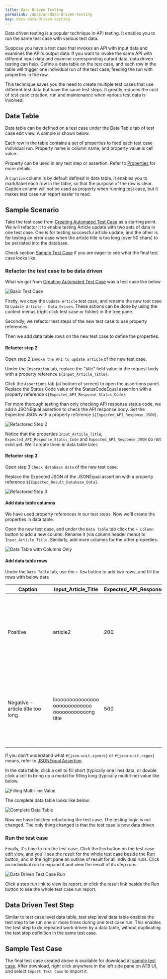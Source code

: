 ```yaml
---
title: Data Driven Testing
permalink: /docs/en/data-driven-testing
key: docs-data-driven-testing
---
```

Data driven testing is a popular technique in API testing. It enables you to run the same test case with various test data.

Suppose you have a test case that invokes an API with input data and examines the API's output data. If you want to invoke the same API with different input data and examine corresponding output data, data driven testing can help. Define a data table on the test case, and each row in the table will trigger one individual run of the test case, feeding the run with properties in the row.

This technique saves you the need to create multiple test cases that use different test data but have the same test steps. It greatly reduces the cost of test case creation, run and maintenance when various test data is involved.

## Data Table
Data table can be defined on a test case under the Data Table tab of test case edit view. A sample is shown below.

Each row in the table contains a set of properties to feed each test case individual run. Property name is column name, and property value is cell value.
    
Property can be used in any test step or assertion. Refer to [Properties](/docs/en/properties) for more details.

A `Caption` column is by default defined in data table. It enables you to mark/label each row in the table, so that the purpose of the row is clear. Caption column will not be used as property when running test case, but it makes test case run report easier to read.

## Sample Scenario
Take the test case from [Creating Automated Test Case](/docs/en/creating-automated-test-case) as a starting point. We will refactor it to enable testing Article update with two sets of data in one test case. One is for testing successful article update, and the other is for testing an error case when the article title is too long (over 50 chars) to be persisted into the database.

Check section [Sample Test Case](#sample-test-case) if you are eager to see what the final test case looks like.

### Refactor the test case to be data driven
What we got from [Creating Automated Test Case](/docs/en/creating-automated-test-case) was a test case like below

![Basic Test Case](../../screenshots/basic-use/test-case-outline.png)

Firstly, we copy the `Update Article` test case, and rename the new test case to `Update Article - Data Driven`. These actions can be done by using the context menus (right click test case or folder) in the tree pane.

Secondly, we refactor test steps of the new test case to use property references.

Then we add data table rows on the new test case to define the properties.

#### Refactor step 2
Open step 2 `Invoke the API to update article` of the new test case.

Under the `Invocation` tab, replace the "title" field value in the request body with a property reference `${Input_Article_Title}`.

Click the `Assertions` tab (at bottom of screen) to open the assertions panel. Replace the Status Code value of the StatusCodeEqual assertion with a property reference `${Expected_API_Response_Status_Code}`.

For more thorough testing than only checking API response status code, we add a JSONEqual assertion to check the API response body. Set the Expected JSON with a property reference `${Expected_API_Response_JSON}`.

![Refactored Step 2](../../screenshots/data-driven-testing/refactored-step-2.png)

Notice that the properties `Input_Article_Title`, `Expected_API_Response_Status_Code` and `Expected_API_Response_JSON` do not exist yet. We'll create them in data table later.

#### Refactor step 3
Open step 3 `Check database data` of the new test case.

Replace the Expected JSON of the JSONEqual assertion with a property reference `${Expected_Result_Database_Data}`.

![Refactored Step 3](../../screenshots/data-driven-testing/refactored-step-3.png)

#### Add data table columns
We have used property references in our test steps. Now we'll create the properties in data table.

Open the new test case, and under the `Data Table` tab click the `+ Column` button to add a new column. Rename it (via column header menu) to `Input_Article_Title`. Similarly, add more columns for the other properties.

![Data Table with Columns Only](../../screenshots/data-driven-testing/data-table-with-columns-only.png)

#### Add data table rows
Under the `Data Table` tab, use the `+ Row` button to add two rows, and fill the rows with below data

| &nbsp;&nbsp;&nbsp;&nbsp;&nbsp;&nbsp;&nbsp;&nbsp;Caption&nbsp;&nbsp;&nbsp;&nbsp;&nbsp;&nbsp;&nbsp;&nbsp; | Input_Article_Title | Expected_API_Response_Status_Code | &nbsp;&nbsp;&nbsp;&nbsp;&nbsp;&nbsp;Expected_API_Response_JSON&nbsp;&nbsp;&nbsp;&nbsp;&nbsp;&nbsp; | Expected_Result_Database_Data |
| --- | --- | --- | --- | --- |
| Positive | article2 | 200 | {<br>&nbsp;&nbsp;"id": 2,<br>&nbsp;&nbsp;"title": "article2",<br>&nbsp;&nbsp;"content": "Once upon a time ..."<br>} | [<br>&nbsp;&nbsp;&nbsp;&nbsp;{<br>&nbsp;&nbsp;&nbsp;&nbsp;&nbsp;&nbsp;&nbsp;&nbsp;"ID":&nbsp;1,<br>&nbsp;&nbsp;&nbsp;&nbsp;&nbsp;&nbsp;&nbsp;&nbsp;"TITLE":&nbsp;"article1",<br>&nbsp;&nbsp;&nbsp;&nbsp;&nbsp;&nbsp;&nbsp;&nbsp;"CONTENT":&nbsp;"content1"<br>&nbsp;&nbsp;&nbsp;&nbsp;},<br>&nbsp;&nbsp;&nbsp;&nbsp;{<br>&nbsp;&nbsp;&nbsp;&nbsp;&nbsp;&nbsp;&nbsp;&nbsp;"ID":&nbsp;2,<br>&nbsp;&nbsp;&nbsp;&nbsp;&nbsp;&nbsp;&nbsp;&nbsp;"TITLE":&nbsp;"article2",<br>&nbsp;&nbsp;&nbsp;&nbsp;&nbsp;&nbsp;&nbsp;&nbsp;"CONTENT":&nbsp;"Once&nbsp;upon&nbsp;a&nbsp;time&nbsp;..."<br>&nbsp;&nbsp;&nbsp;&nbsp;}<br>] |
| Negative - article title too long | looooooooooooooo ooooooooooooo oooooooooooong title | 500 | {<br>&nbsp;&nbsp;"code": 500,<br>&nbsp;&nbsp;"message": "#{json-unit.ignore}",<br>&nbsp;&nbsp;"details": "#{json-unit.regex}.\*Value too long for column \\"TITLE[\\\\s\\\\S]\*"<br>} | [<br>&nbsp;&nbsp;&nbsp;&nbsp;{<br>&nbsp;&nbsp;&nbsp;&nbsp;&nbsp;&nbsp;&nbsp;&nbsp;"ID":&nbsp;1,<br>&nbsp;&nbsp;&nbsp;&nbsp;&nbsp;&nbsp;&nbsp;&nbsp;"TITLE":&nbsp;"article1",<br>&nbsp;&nbsp;&nbsp;&nbsp;&nbsp;&nbsp;&nbsp;&nbsp;"CONTENT":&nbsp;"content1"<br>&nbsp;&nbsp;&nbsp;&nbsp;},<br>&nbsp;&nbsp;&nbsp;&nbsp;{<br>&nbsp;&nbsp;&nbsp;&nbsp;&nbsp;&nbsp;&nbsp;&nbsp;"ID":&nbsp;2,<br>&nbsp;&nbsp;&nbsp;&nbsp;&nbsp;&nbsp;&nbsp;&nbsp;"TITLE":&nbsp;"article2",<br>&nbsp;&nbsp;&nbsp;&nbsp;&nbsp;&nbsp;&nbsp;&nbsp;"CONTENT":&nbsp;"content2"<br>&nbsp;&nbsp;&nbsp;&nbsp;}<br>] |

If you don't understand what `#{json-unit.ignore}` or `#{json-unit.regex}` means, refer to [JSONEqual Assertion](/docs/en/assertions#jsonequal-assertion).

In the data table, click a cell to fill short (typically one line) data, or double click a cell to bring up a modal for filling long (typically multi-line) value like below.

![Filling Multi-line Value](../../screenshots/data-driven-testing/filling-multi-line-value.png)

The complete data table looks like below.

![Complete Data Table](../../screenshots/data-driven-testing/complete-data-table.png)

Now we have finished refactoring the test case. The testing logic is not changed. The only thing changed is that the test case is now data driven.

### Run the test case
Finally, it's time to run the test case. Click the `Run` button on the test case edit view, and you'll see the result for the whole test case beside the Run button, and in the right pane an outline of result for all individual runs. Click an individual run to expand it and view the result of its step runs.

![Data Driven Test Case Run](../../screenshots/data-driven-testing/data-driven-test-case-run.png)

Click a step run link to view its report, or click the result link beside the Run button to see the whole test case run report.

## Data Driven Test Step
Similar to test case level data table, test step level data table enables the test step to be run one or more times during one test case run. This enables the test step to do repeated work driven by a data table, without duplicating the test step definition in the same test case.

## Sample Test Case
The final test case created above is available for download at <a href="../../sample-testcases/data-driven-testing/Update Article - Data Driven.json" download>sample test case</a>. After download, right click anywhere in the left side pane on ATB UI, and select `Import Test Case` to import it.